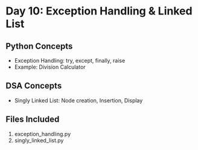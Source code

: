 # Day 10: Exception Handling & Linked List

## Python Concepts
- Exception Handling: try, except, finally, raise
- Example: Division Calculator

## DSA Concepts
- Singly Linked List: Node creation, Insertion, Display

## Files Included
1. exception_handling.py
2. singly_linked_list.py
